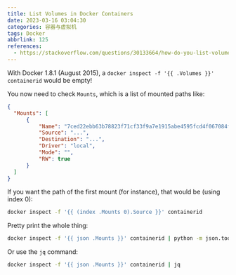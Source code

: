 ```yaml
---
title: List Volumes in Docker Containers
date: 2023-03-16 03:04:30
categories: 容器与虚拟机
tags: Docker
abbrlink: 125
references:
  - https://stackoverflow.com/questions/30133664/how-do-you-list-volumes-in-docker-containers
---
```

With Docker 1.8.1 (August 2015), a `docker inspect -f '{{ .Volumes }}' containerid` would be empty!

You now need to check `Mounts`, which is a list of mounted paths like:

```json
{
  "Mounts": [
      {
          "Name": "7ced22ebb63b78823f71cf33f9a7e1915abe4595fcd4f067084f7c4e8cc1afa2",
          "Source": "...",
          "Destination": "...",
          "Driver": "local",
          "Mode": "",
          "RW": true
      }
  ]
}
```

If you want the path of the first mount (for instance), that would be (using index 0):

```sh
docker inspect -f '{{ (index .Mounts 0).Source }}' containerid
```

Pretty print the whole thing:

```sh
docker inspect -f '{{ json .Mounts }}' containerid | python -m json.tool
```

Or use the `jq` command:

```sh
docker inspect -f '{{ json .Mounts }}' containerid | jq
```
